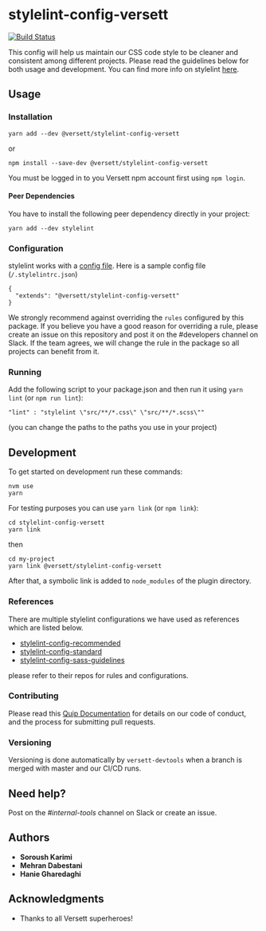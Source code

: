 # stylelint-config-versett

[![Build Status](https://travis-ci.com/versett/stylelint-config-versett.svg?token=V1x7Y8ZXchNswxYZP5ko&branch=master)](https://travis-ci.com/versett/stylelint-config-versett)

This config will help us maintain our CSS code style to be cleaner and consistent among different projects.
Please read the guidelines below for both usage and development.
You can find more info on stylelint [here](https://github.com/stylelint/stylelint).


## Usage

### Installation

```
yarn add --dev @versett/stylelint-config-versett
```
or
```
npm install --save-dev @versett/stylelint-config-versett
```

You must be logged in to you Versett npm account first using `npm login`.

#### Peer Dependencies

You have to install the following peer dependency directly in your project:
```
yarn add --dev stylelint
```

### Configuration
stylelint works with a [config file](https://github.com/stylelint/stylelint).
Here is a sample config file (`/.stylelintrc.json`)

```
{
  "extends": "@versett/stylelint-config-versett"
}
```

We strongly recommend against overriding the `rules` configured by this package. If you believe you have a good reason for overriding a rule, please create an issue on this repository and post it on the #developers channel on Slack. If the team agrees, we will change the rule in the package so all projects can benefit from it.

### Running

Add the following script to your package.json and then run it using `yarn lint` (or `npm run lint`):

```
"lint" : "stylelint \"src/**/*.css\" \"src/**/*.scss\""
```
(you can change the paths to the paths you use in your project)

## Development

To get started on development run these commands:
```
nvm use
yarn
```
For testing purposes you can use `yarn link` (or `npm link`):
```
cd stylelint-config-versett
yarn link
```
then
```
cd my-project
yarn link @versett/stylelint-config-versett
```

After that, a symbolic link is added to `node_modules` of the plugin directory.

### References

There are multiple stylelint configurations we have used as references which are listed below.

* [stylelint-config-recommended](https://github.com/stylelint/stylelint-config-recommended)
* [stylelint-config-standard](https://github.com/stylelint/stylelint-config-standard)
* [stylelint-config-sass-guidelines](https://github.com/bjankord/stylelint-config-sass-guidelines)

please refer to their repos for rules and configurations.

### Contributing

Please read this [Quip Documentation](https://versett.quip.com/zyEcAZ0ZosJn/How-to-Contribute-Code) for details on our code of conduct, and the process for submitting pull requests.

### Versioning

Versioning is done automatically by `versett-devtools` when a branch is merged with master and our CI/CD runs.

## Need help?

Post on the *#internal-tools* channel on Slack or create an issue.

## Authors

* **Soroush Karimi**
* **Mehran Dabestani**
* **Hanie Gharedaghi**

## Acknowledgments

* Thanks to all Versett superheroes!
